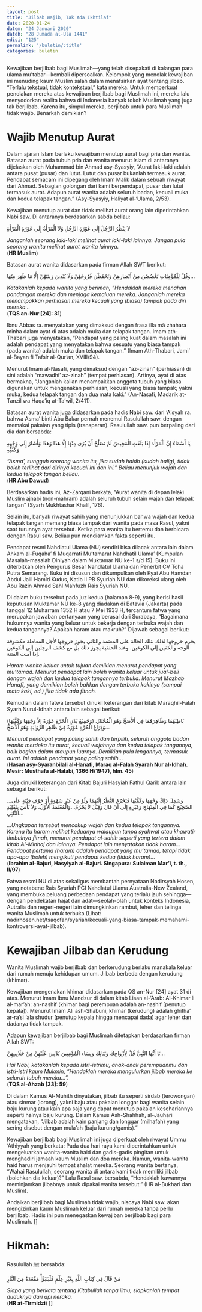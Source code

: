 ```yaml
---
layout: post
title: "Jilbab Wajib, Tak Ada Ikhtilaf"
date: 2020-01-24
datem: "24 Januari 2020"
dateh: "28 Jumada al-Ula 1441"
edisi: "125"
permalink: '/buletin/:title'
categories: buletin
---
```


Kewajiban berjilbab bagi Muslimah—yang telah disepakati di kalangan para ulama mu’tabar—kembali dipersoalkan. Kelompok yang menolak kewajiban ini menuding kaum Muslim salah dalam menafsirkan ayat tentang jilbab. “Terlalu tekstual, tidak kontekstual,” kata mereka. Untuk memperkuat penolakan mereka atas kewajiban berjilbab bagi Muslimah ini, mereka lalu menyodorkan realita bahwa di Indonesia banyak tokoh Muslimah yang juga tak berjilbab. Karena itu, simpul mereka, berjilbab untuk para Muslimah tidak wajib. Benarkah demikian?

# Wajib Menutup Aurat

Dalam ajaran Islam berlaku kewajiban menutup aurat bagi pria dan wanita. Batasan aurat pada tubuh pria dan wanita menurut Islam di antaranya dijelaskan oleh Muhammad bin Ahmad asy-Syasyiy, “Aurat laki-laki adalah antara pusat (pusar) dan lutut. Lutut dan pusar bukanlah termasuk aurat. Pendapat semacam ini dipegang oleh Imam Malik dalam sebuah riwayat dari Ahmad. Sebagian golongan dari kami berpendapat, pusar dan lutut termasuk aurat. Adapun aurat wanita adalah seluruh badan, kecuali muka dan kedua telapak tangan.” (Asy-Syasyiy, Haliyat al-‘Ulama, 2/53).

Kewajiban menutup aurat dan tidak melihat aurat orang lain diperintahkan Nabi saw. Di antaranya berdasarkan sabda beliau:

<p class="text-right-arabic">
لاَ يَنْظُرُ الرَّجُلُ إِلَى عَوْرَةِ الرَّجُلِ وَلاَ الْمَرْأَةُ إِلَى عَوْرَةِ الْمَرْأَةِ
</p>

<p class="text-right">
<i>Janganlah seorang laki-laki melihat aurat laki-laki lainnya. Jangan pula seorang wanita melihat aurat wanita lainnya.</i><br>
(<b>HR Muslim</b>)
</p>

Batasan aurat wanita didasarkan pada firman Allah SWT berikut:

<p class="text-right-arabic">
وَقُلْ لِلْمُؤْمِنَاتِ يَغْضُضْنَ مِنْ أَبْصَارِهِنَّ وَيَحْفَظْنَ فُرُوجَهُنَّ وَلَا يُبْدِينَ زِينَتَهُنَّ إِلَّا مَا ظَهَرَ مِنْهَا…
</p>

<p class="text-right">
<i>Katakanlah kepada wanita yang beriman, “Hendaklah mereka menahan pandangan mereka dan menjaga kemaluan mereka. Janganlah mereka menampakkan perhiasan mereka kecuali yang (biasa) tampak pada diri mereka…</i><br>
(<b>TQS an-Nur [24]: 31</b>)
</p>

Ibnu Abbas ra. menyatakan yang dimaksud dengan frasa illa mâ zhahara minha dalam ayat di atas adalah muka dan telapak tangan. Imam ath-Thabari juga menyatakan, “Pendapat yang paling kuat dalam masalah ini adalah pendapat yang menyatakan bahwa sesuatu yang biasa tampak (pada wanita) adalah muka dan telapak tangan.” (Imam Ath-Thabari, Jami’ al-Bayan fi Tafsir al-Qur’an, XVIII/94).

Menurut Imam al-Nasafi, yang dimaksud dengan “az-zinah” (perhiasan) di sini adalah “mawadhi’ az-zinah” (tempat perhiasan). Artinya, ayat di atas bermakna, “Janganlah kalian menampakkan anggota tubuh yang biasa digunakan untuk mengenakan perhiasan, kecuali yang biasa tampak; yakni muka, kedua telapak tangan dan dua mata kaki.” (An-Nasafi, Madarik at-Tanzil wa Haqa’iq at-Ta’wil, 2/411).

Batasan aurat wanita juga didasarkan pada hadis Nabi saw. dari ‘Aisyah ra. bahwa Asma’ binti Abu Bakar pernah menemui Rasulullah saw. dengan memakai pakaian yang tipis (transparan). Rasulullah saw. pun berpaling dari dia dan bersabda:

<p class="text-right-arabic">
يَا أَسْمَاءُ إِنَّ الْمَرْأَةَ إِذَا بَلَغَتِ الْمَحِيضَ لَمْ تَصْلُحْ أَنْ يُرَى مِنْهَا إِلَّا هَذَا وَهَذَا وَأَشَارَ إِلَى وَجْهِهِ وَكَفَّيْهِ
</p>

<p class="text-right">
<i>“Asma’, sungguh seorang wanita itu, jika sudah haidh (sudah balig), tidak boleh terlihat dari dirinya kecuali ini dan ini.” Beliau menunjuk wajah dan kedua telapak tangan beliau.</i><br>
(<b>HR Abu Dawud</b>)
</p>

Berdasarkan hadis ini, Az-Zarqani berkata, “Aurat wanita di depan lelaki Muslim ajnabi (non-mahram) adalah seluruh tubuh selain wajah dan telapak tangan” (Syarh Mukhtashar Khalil, 176).

Selain itu, banyak riwayat sahih yang menunjukkan bahwa wajah dan kedua telapak tangan memang biasa tampak dari wanita pada masa Rasul, yakni saat turunnya ayat tersebut. Ketika para wanita itu bertemu dan berbicara dengan Rasul saw. Beliau pun mendiamkan fakta seperti itu.

Pendapat resmi Nahdlatul Ulama (NU) sendiri bisa dilacak antara lain dalam Ahkam al-Fuqaha’ fi Muqarrati Mu’tamarat Nahdhatil Ulama’ (Kumpulan Masalah-masalah Diniyah dalam Muktamar NU ke-1 s/d 15). Buku ini diterbitkan oleh Pengurus Besar Nahdlatul Ulama dan Penerbit CV Toha Putra Semarang. Buku ini disusun dan dikumpulkan oleh Kyai Abu Hamdan Abdul Jalil Hamid Kudus, Katib II PB Syuriah NU dan dikoreksi ulang oleh Abu Razin Ahmad Sahl Mahfuzh Rais Syuriah NU.

Di dalam buku tersebut pada juz kedua (halaman 8-9), yang berisi hasil keputusan Muktamar NU ke-8 yang diadakan di Batavia (Jakarta) pada tanggal 12 Muharram 1352 H atau 7 Mei 1933 H, tercantum fatwa yang merupakan jawaban pertanyaan yang berasal dari Surabaya, “Bagaimana hukumnya wanita yang keluar untuk bekerja dengan terbuka wajah dan kedua tangannya? Apakah haram atau makruh?” Dijawab sebagai berikut:

<p class="text-right-arabic">
يحرم خروجها لذلك بتلك الحالة على المعتمد والثاني يجوز خروجها لأجل المعاملة مكشوفة الوجه والكفين إلى الكوعين. وعند الحنفية يجوز ذلك بل مع كشف الرجلين إلى الكوعين إذا أمنت الفتنة.
</p>

<p class="text-right">
<i>Haram wanita keluar untuk tujuan demikian menurut pendapat yang mu’tamad. Menurut pendapat lain boleh wanita keluar untuk jual-beli dengan wajah dan kedua telapak tangannya terbuka. Menurut Mazhab Hanafi, yang demikian boleh bahkan dengan terbuka kakinya (sampai mata kaki, ed.) jika tidak ada fitnah.</i>
</p>

Kemudian dalam fatwa tersebut dinukil keterangan dari kitab Maraqhil-Falah Syarh Nurul-Idhah antara lain sebagai berikut:

<p class="text-right-arabic">
(وَجَمِيْعُ بَدَنِ الْحُرَّةِ عَوْرَةٌ إِلاَّ وَجْهَهَا وَكَفَّيْهَا) بَاطِنَهُمَا وَظَاهِرَهُمَا فِي اْلأَصَحِّ وَهُوَ الْمُخْتَارُ. وَذِرَاعُ الْحُرَّةِ عَوْرَةٌ فِيْ ظَاهِرِ الرِّوَايَةِ وَهُوَ اْلأَصَحُّ…
</p>

<p class="text-right">
<i>Menurut pendapat yang paling sahih dan terpilih, seluruh anggota badan wanita merdeka itu aurat, kecuali wajahnya dan kedua telapak tangannya, baik bagian dalam ataupun luarnya. Demikian pula lengannya, termasuk aurat. Ini adalah pendapat yang paling sahih…</i><br>
(<b>Hasan asy-Syaranbilali al-Hanafi, Maraq al-Falah Syarah Nur al-Idhah. Mesir: Musthafa al-Halabi, 1366 H/1947), hlm. 45</b>)
</p>

Juga dinukil keterangan dari Kitab Bajuri Hasyiah Fathul Qarib antara lain sebagai berikut:

<p class="text-right-arabic">
…وَشَمِلَ ذَلِكَ وَجْهَهَا وَكَفَّيْهَا فَيَحْرُمُ النَّظَرُ إِلَيْهِمَا وَلَوْ مِنْ غَيْرِ شَهْوَةٍ أَوْ خَوْفِ فِتْنَةٍ عَلَى الصَّحِيْحِ كَمَا فِي الْمِنْهَاجِ وَغَيْرِهِ إِلَى أَنْ قَالَ وَقِيْلَ لاَ يَحْرُمُ…وَالْمُعْتَمَدُ اْلأَوَّلُ، وَلاَ بَأْسَ بِتَقْلِيْدِ الثَّانِي…
</p>

<p class="text-right">
<i>…Ungkapan tersebut mencakup wajah dan kedua telapak tangannya. Karena itu haram melihat keduanya walaupun tanpa syahwat atau khawatir timbulnya fitnah, menurut pendapat al-sahih seperti yang tertera dalam kitab Al-Minhaj dan lainnya. Pendapat lain menyatakan tidak haram…Pendapat pertama (haram) adalah pendapat yang mu’tamad, tetapi tidak apa-apa (boleh) mengikuti pendapat kedua (tidak haram)…</i><br>
(<b>Ibrahim al-Bajuri, Hasyiyah al-Bajuri. Singapura: Sulaiman Mar’i, t. th., II/97</b>)
</p>

Fatwa resmi NU di atas sekaligus membantah pernyataan Nadirsyah Hosen, yang notabene Rais Syuriah PCI Nahdlatul Ulama Australia-New Zealand, yang membuka peluang perbedaan pendapat yang terlalu jauh sehingga—dengan pendekatan hajat dan adat—seolah-olah untuk konteks Indonesia, Autralia dan negeri-negeri lain dimungkinkan rambut, leher dan telinga wanita Muslimah untuk terbuka (Lihat: nadirhosen.net/tsaqofah/syariah/kecuali-yang-biasa-tampak-memahami-kontroversi-ayat-jilbab).

# Kewajiban Jilbab dan Kerudung

Wanita Muslimah wajib berjilbab dan berkerudung berlaku manakala keluar dari rumah menuju kehidupan umum. Jilbab berbeda dengan kerudung (khimar).

Kewajiban mengenakan khimar didasarkan pada QS an-Nur [24] ayat 31 di atas. Menurut Imam Ibnu Mandzur di dalam kitab Lisan al-‘Arab: Al-Khimar li al-mar’ah: an-nashif (khimar bagi perempuan adalah an-nashif [penutup kepala]). Menurut Imam Ali ash-Shabuni, khimar (kerudung) adalah ghitha’ ar-ra’si ‘ala shudur (penutup kepala hingga mencapai dada) agar leher dan dadanya tidak tampak.

Adapun kewajiban berjilbab bagi Muslimah ditetapkan berdasarkan firman Allah SWT:

<p class="text-right-arabic">
يَا أَيُّهَا النَّبِيُّ قُلْ لِأَزْوَاجِكَ وَبَنَاتِكَ وَنِسَاءِ الْمُؤْمِنِينَ يُدْنِينَ عَلَيْهِنَّ مِنْ جَلَابِيبِهِنَّ…
</p>

<p class="text-right">
<i>Hai Nabi, katakanlah kepada istri-istrimu, anak-anak perempuanmu dan istri-istri kaum Mukmin, “Hendaklah mereka mengulurkan jilbab mereka ke seluruh tubuh mereka…”.</i><br>
(<b>TQS al-Ahzab [33]: 59</b>)
</p>

Di dalam Kamus Al-Muhith dinyatakan, jilbab itu seperti sirdab (terowongan) atau sinmar (lorong), yakni baju atau pakaian longgar bagi wanita selain baju kurung atau kain apa saja yang dapat menutup pakaian kesehariannya seperti halnya baju kurung. Dalam Kamus Ash-Shahhah, al-Jauhari mengatakan, “Jilbab adalah kain panjang dan longgar (milhafah) yang sering disebut dengan mula’ah (baju kurung/gamis).”

Kewajiban berjilbab bagi Muslimah ini juga diperkuat oleh riwayat Ummu ‘Athiyyah yang berkata: Pada dua hari raya kami diperintahkan untuk mengeluarkan wanita-wanita haid dan gadis-gadis pingitan untuk menghadiri jamaah kaum Muslim dan doa mereka. Namun, wanita-wanita haid harus menjauhi tempat shalat mereka. Seorang wanita bertanya, “Wahai Rasulullah, seorang wanita di antara kami tidak memiliki jilbab (bolehkan dia keluar)?” Lalu Rasul saw. bersabda, “Hendaklah kawannya meminjamkan jilbabnya untuk dipakai wanita tersebut.” (HR al-Bukhari dan Muslim).

Andaikan berjilbab bagi Muslimah tidak wajib, niscaya Nabi saw. akan mengizinkan kaum Muslimah keluar dari rumah mereka tanpa perlu berjilbab. Hadis ini pun menegaskan kewajiban berjilbab bagi para Muslimah. []


<!-- HIKMAH -->
<div class="card mt-5">
  <div class="card-header">
  <h1>Hikmah:</h1>
  </div>

  <div class="card-body">
  <p class="text-center">
  Rasulullah ﷺ  bersabda:
  </p>

  <p class="text-center-arabic">
  مَنْ قَالَ فِي كِتَابِ اللَّهِ بِغَيْرِ عِلْمٍ فَلْيَتَبَوَّأْ مَقْعَدَهُ مِنَ النَّارِ
  </p>

  <p class="text-center">
  <i>Siapa yang berkata tentang Kitabullah tanpa ilmu, siapkanlah tempat duduknya dari api neraka.</i><br>
  (<b>HR at-Tirmidzi</b>) []
  </p>
  </div>
</div>
<!-- END HIKMAH -->
